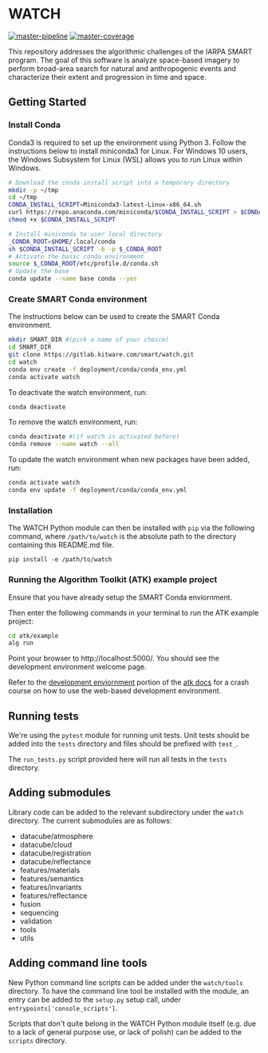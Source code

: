 # WATCH

[![master-pipeline](https://gitlab.kitware.com/smart/watch/badges/master/pipeline.svg)](https://gitlab.kitware.com/smart/watch/badges/master/pipeline.svg)
[![master-coverage](https://gitlab.kitware.com/smart/watch/badges/master/coverage.svg)](https://gitlab.kitware.com/smart/watch/badges/master/coverage.svg)


This repository addresses the algorithmic challenges of the IARPA SMART program. The goal of this software is analyze space-based imagery to perform broad-area search for natural and anthropogenic events and characterize their extent and progression in time and space.

## Getting Started

### Install Conda

Conda3 is required to set up the environment using Python 3. Follow the instructions below to install miniconda3 for Linux. For Windows 10 users, the Windows Subsystem for Linux (WSL) allows you to run Linux within Windows.

```bash
# Download the conda install script into a temporary directory
mkdir -p ~/tmp
cd ~/tmp
CONDA_INSTALL_SCRIPT=Miniconda3-latest-Linux-x86_64.sh
curl https://repo.anaconda.com/miniconda/$CONDA_INSTALL_SCRIPT > $CONDA_INSTALL_SCRIPT
chmod +x $CONDA_INSTALL_SCRIPT

# Install miniconda to user local directory
_CONDA_ROOT=$HOME/.local/conda
sh $CONDA_INSTALL_SCRIPT -b -p $_CONDA_ROOT
# Activate the basic conda environment
source $_CONDA_ROOT/etc/profile.d/conda.sh
# Update the base
conda update --name base conda --yes
```

### Create SMART Conda environment

The instructions below can be used to create the SMART Conda environment.

```bash
mkdir SMART_DIR #(pick a name of your choice)
cd SMART_DIR
git clone https://gitlab.kitware.com/smart/watch.git
cd watch
conda env create -f deployment/conda/conda_env.yml
conda activate watch
```

To deactivate the watch environment, run:

```bash
conda deactivate
```
To remove the watch environment, run:

```bash
conda deactivate #(if watch is activated before)
conda remove --name watch --all
```
To update the watch environment when new packages have been added, run:

```bash
conda activate watch
conda env update -f deployment/conda/conda_env.yml
```

### Installation

The WATCH Python module can then be installed with `pip` via the following command, where `/path/to/watch` is the absolute path to the directory containing this README.md file.

```
pip install -e /path/to/watch
```

### Running the Algorithm Toolkit (ATK) example project

Ensure that you have already setup the SMART Conda enviornment.

Then enter the following commands in your terminal to run the ATK example project:

```bash
cd atk/example
alg run
```

Point your browser to http://localhost:5000/. You should see the development environment welcome page.

Refer to the [development enviornment](https://algorithm-toolkit.readthedocs.io/en/latest/dev-environment.html#) portion of the
[atk docs](https://algorithm-toolkit.readthedocs.io/en/latest/index.html) for a crash course on how to use the web-based development environment.


## Running tests

We're using the `pytest` module for running unit tests.  Unit tests should be added into the `tests` directory and files should be prefixed with `test_`.

The `run_tests.py` script provided here will run all tests in the `tests` directory.

## Adding submodules

Library code can be added to the relevant subdirectory under the `watch` directory.  The current submodules are as follows:

- datacube/atmosphere
- datacube/cloud
- datacube/registration
- datacube/reflectance
- features/materials
- features/semantics
- features/invariants
- features/reflectance
- fusion
- sequencing
- validation
- tools
- utils

## Adding command line tools

New Python command line scripts can be added under the `watch/tools` directory.  To have the command line tool be installed with the module, an entry can be added to the `setup.py` setup call, under `entrypoints['console_scripts']`.

Scripts that don't quite belong in the WATCH Python module itself (e.g. due to a lack of general purpose use, or lack of polish) can be added to the `scripts` directory.
